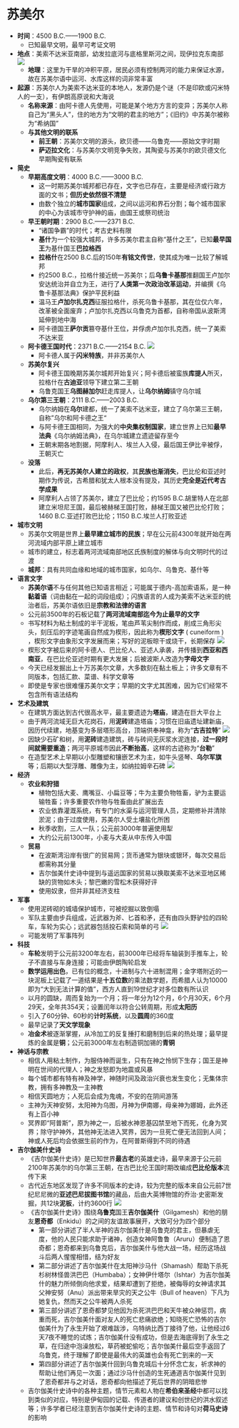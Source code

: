 # 苏美尔
* **时间**：4500 B.C.——1900 B.C.
  * 已知最早文明，最早可考证文明
* **地点**：美索不达米亚南部，幼发拉底河与底格里斯河之间，现伊拉克东南部
![](images/苏美尔地理位置.png)
  * **地理**：这里为干旱的冲积平原，居民必须有控制两河的能力来保证水源，故在苏美尔语中运河、水库这样的词非常丰富
* **起源**：苏美尔人为美索不达米亚的本地人，发源仍是个谜（不是印欧或闪米特人的一支），有伊朗高原说和大海说
  * **名称来源**：由阿卡德人先使用，可能是某个地方方言的变异；苏美尔人称自己为“黑头人”，住的地方为“文明的君主的地方”；《旧约》中苏美尔被称为“希纳国”
  * **与其他文明的联系**
    * **前王朝**：苏美尔文明的源头，欧贝德——乌鲁克——原始文字时期
    * **萨迈拉文化**：与苏美尔文明竞争失败，其陶瓷与苏美尔的欧贝德文化早期陶瓷有联系
* **简史**
  * **早期高度文明**：4000 B.C.——3000 B.C.
    * 这一时期苏美尔城邦都已存在，文字也已存在，主要是经济或行政方面的文书；**但历史依然很不清楚**
    * 由数个独立的**城市国家**组成，之间以运河和界石分割；每个城市国家的中心为该城市守护神的庙，由国王或祭司统治
  * **早王朝时期**：2900 B.C.——2371 B.C.
    * “诸国争霸”的时代；考古史料有限
    * **基什**为一个较强大城邦，许多苏美尔君主自称“基什之王”，已知**最早国王**为基什国王**巴拉格西**
    * **拉格什**在2500 B.C.后的150年**有铭文传世**，使其成为唯一比较了解城邦
    * 约2500 B.C.，拉格什接近统一苏美尔；后**乌鲁卡基那**推翻国王卢加尔安达统治并自立为王，进行了**人类第一次政治改革运动**，并编撰《乌鲁卡基那法典》保护平民利益
    * 温马王**卢加尔扎克西**征服拉格什，杀死乌鲁卡基那，其在位仅六年，改革被全面废弃；卢加尔扎克西以乌鲁克为首都，自称帝国从波斯湾延伸到地中海
    * 阿卡德国王**萨尔贡**篡夺基什王位，并俘虏卢加尔扎克西，统一了美索不达米亚
  * **阿卡德王国时代**：2371 B.C.——2154 B.C.
  ![](images/阿卡德王国.jpg)
    * 阿卡德人属于**闪米特族**，并非苏美尔人
  * **苏美尔复兴**
    * 阿卡德王国晚期苏美尔城邦开始复兴；阿卡德后被蛮族**库提人**所灭，拉格什在**古迪亚**领导下建立第二王朝
    * 乌鲁克国王**乌图赫加尔**赶走库提人，让**乌尔纳姆**镇守乌尔城
  * **乌尔第三王朝**：2111 B.C.——2003 B.C.
    * 乌尔纳姆在**乌尔**建都，统一了美索不达米亚，建立了乌尔第三王朝，自称”乌尔和阿卡德之王“
    * 与阿卡德王国相同，为强大的**中央集权制国家**，建立世界上已知**最早法典**《乌尔纳姆法典》，在乌尔城建立遗迹留存至今
    * 王朝末期各地割据，阿摩利人、埃兰人入侵，最后国王伊比辛被俘，王朝灭亡  
  * **没落**
    * 此后，**再无苏美尔人建立的政权**，其**民族也渐消失**，巴比伦和亚述时期作为传说，古希腊和犹太人根本没有提及，其历史**完全是近代考古学成果**
    * 阿摩利人占领了苏美尔，建立了巴比伦；约1595 B.C.胡里特人在北部建立米坦尼王国，最后被赫梯王国打败，赫梯王国又被巴比伦打败；1460 B.C.亚述打败巴比伦；1150 B.C.埃兰人打败亚述
* **城市文明**
  * 苏美尔文明是世界上**最早建立城市的民族**；早在公元前4300年就开始在两河流域内部平原上建立城市 
  * 城市的建立，标志着两河流域南部地区氏族制度的解体与向文明时代的过渡
  * **城邦**：具有共同血缘和地域的城市国家，如乌尔、乌鲁克、基什等
* **语言文字**
  * **苏美尔语**不与任何其他已知语言相近；可能属于德内-高加索语系，是一种**黏着语**（词由黏在一起的词段组成）；闪族语言的人成为美索不达米亚的统治者后，苏美尔语依旧是**宗教和法律的语言**
  * 公元前3500年的石板记载了**两河流域南部迄今为止最早的文字**
  * 书写材料为粘土制成的半干泥板，笔由芦苇尖制作而成，削成三角形尖头，刻压后的字迹笔画自然成为楔形，因此称为**楔形文字** ( cuneiform ) ，楔形文字由象形文字发展而来；写好的泥板晾干或烧干，长期保存
![](images/楔形文字.png)
  * 楔形文字被后来的阿卡德人、巴比伦人、亚述人承袭，并传播到**西亚和西南亚**，在巴比伦亚述时期有更大发展；后被波斯人改造为**字母文字**
  * 今天已经发掘出上十万苏美尔文章，大多数刻在黏土板上；许多文章有不同版本，包括汇款、菜谱、科学文章等
  * 即使是专家也很难懂苏美尔文字；早期的文字尤其困难，因为它们经常不包含所有语法结构
* **艺术及建筑**
  * 在建筑方面达到古代很高水平，最主要遗迹为**塔庙**，建造在巨大平台上
  * 由于两河流域无巨大花岗石，用**泥砖**建造塔庙；习惯在旧庙遗址建新庙，因历代续建，地基变为多层塔形高台，顶端供奉神龛，称为“**古吉拉特**”
![](images/塔庙.png)
  * 因缺少石矿和树，用**泥砖**建造建筑，砖与砖间无灰浆水泥连接，**过一段时间就需要重造**；两河平原城市因此**不断抬高**，这样的古迹称为“**台勒**”
  * 在造型艺术上早期以小型雕塑和镶嵌艺术为主，如牛头竖琴、**乌尔军旗**等；后期以大型浮雕、雕像为主，如纳拉姆辛石碑
![](images/乌尔军旗.png)
* **经济**
  * **农业和狩猎**
    * 植物包括大麦、鹰嘴豆、小扁豆等；牛为主要负物牲畜，驴为主要运输牲畜；许多重要农作物与牲畜由此扩展出去
    * 农业依靠灌溉系统，有专门的水渠与运河管理人员，定期修补并清除淤泥；由于过度使用，苏美尔人受土壤盐化所困
    * 秋季收割，三人一队；公元前3000年普遍使用犁
    * 大约公元前1300年，小麦与大麦从中东传入中国
  * **贸易**
    * 在波斯湾沿岸有很广的贸易网；货币通常为银块或银环，每次交易后都需称其分量
    * 吉尔伽美什史诗中提到与遥远国家的贸易以换取美索不达米亚地区稀缺的货物如木头；黎巴嫩的雪松木获得好评
    * 使用奴隶，但并非其经济支柱  
* **军事**
  * 使用泥砖砌的城墙保护城市，可被挖掘以致倒塌
  * 军队主要由步兵组成，近武器为斧、匕首和矛，还有由四头野驴拉的四轮车，车轮为实心；远武器包括投石索和简单的弓
![](images/轮子.png)
  * 可能发明了军事阵列
* **科技**
  * **车轮**发明于公元前3200年左右，前3000年已经将车轴装到手推车上，轮子不直接与车身连接；可能由伊朗陶轮启发
  * **数学运用出色**，已有位的概念，十进制与六十进制混用；金字塔附近的一块泥板上记载了一道结果是**十五位数**的乘法数学题，而希腊人认为10000即为“大到无法计算的值”，西方人直到19世纪才对多位数有所认识
  * 以月的圆缺，周而复始为一个月；将一年分为12个月，6个月30天，6个月29天，全年共354天；设置闰年以符合公转周期，形成**太阳历**
  * 引入了60分钟、60秒的**计时系统**，以及**圆周**的360度
  * 最早记录了**天文学现象**
  * **冶金术**被逐渐掌握，从冷加工的反复捶打和磨制到后来的热处理；最早提炼的金属是**铜**；公元前3000年左右制造铜加锡的**青铜**
* **神话与宗教**
  * 相信人用粘土制作，为服侍神而诞生，只有在神之怜悯下生存；国王是神明在世间的代理人；神之发怒即为地震或风暴
  * 每个城市都有特有神及神学，神随时间及政治兴衰也发生变化；无集体宗教，拥有多神教及一主神教 
  * 相信天圆地方；人死后会成为鬼魂，不安的在阴间游荡
  * 主神为天神安努，太阳神为乌图，月神为伊南娜，母亲神为娜姆，此外还有上百小神
  * 冥界即“阿普斯”，原为神之一，后被水神恩基囚禁至地下而死，化身为冥界；除守护神外，其他神无法进入冥界，因为一旦死亡便无法回到人间；神或人死后均会依据生前的作为，在阿普斯得到不同的待遇
* **吉尔伽美什史诗**
  * 《吉尔伽美什史诗》是已知世界**最古老**的英雄史诗，最早来源于公元前2100年苏美尔的乌尔第三王朝，在古巴比伦王国时期改编成**巴比伦版本**流传下来
  * 古代近东地区发现了许多不同版本的史诗，较为完整的版本来自公元前7世纪尼尼微的**亚述巴尼拔图书馆**的藏品，后由大英博物馆的乔治·史密斯发掘，共12块**泥板**，计约3600行
![](images/吉尔伽美什史诗.png)
  * 《吉尔伽美什史诗》围绕**乌鲁克**国王**吉尔伽美什**（Gilgamesh）和他的朋友**恩奇都**（Enkidu）的之间的友谊故事展开，大致可分为四个部分
    * 第一部分讲述了半人半神的吉尔伽美什是乌鲁克的君主，但暴虐无度，他的人民只能求助于诸神，创造女神阿鲁鲁（Aruru）便制造了恩奇都；恩奇都来到乌鲁克后，吉尔伽美什与他大战一场，经历这场战斗后两人惺惺相惜，结为好友
    * 第二部分讲述了吉尔伽美什在太阳神沙马什（Shamash）帮助下杀死杉树林怪兽洪巴巴（Humbaba）；女神伊什塔尔（Ishtar）为吉尔伽美什的魅力所倾倒向他求爱，结果却遭到了拒绝，被侮辱的女神请求其父神安努（Anu）派出带来旱灾的天之公牛（Bull of heaven）下凡为她复仇，然而天之公牛被两人杀死
    * 第三部分讲述了恩奇都梦见他因为杀死洪巴巴和天牛被众神惩罚，病重而死，吉尔伽美什面对友人的死亡悲痛欲绝；知晓死亡恐怖的吉尔伽美什为了永生开始了艰难跋涉，乌特纳比西丁接待了他，让他经过6天7夜不睡觉的试炼；吉尔伽美什没有成功，但是去海底得到了永生之草，在归途中泡澡放松，草药被蛇偷吃；吉尔伽美什最后空手返回了乌鲁克，终于理解了即使是最伟大的英雄也会有死亡到来的一天
    * 第四部分讲述了吉尔伽美什回到乌鲁克城后十分怀念亡友，祈求神的帮助让他们再见一次面；通过沙马什创造的生死通道吉尔伽美什见到了恩奇都并与之对话，恩奇都向他描述了死后世界的阴暗悲惨
  * 吉尔伽美什史诗中的各种主题，情节元素和人物在**希伯来圣经**中都可以找到类似的对应，特别是伊甸园的记载、传道者的建议和创世纪的洪水叙述等；许多学者已经注意到吉尔伽美什史诗的主题、情节和诗句对**荷马史诗**的影响